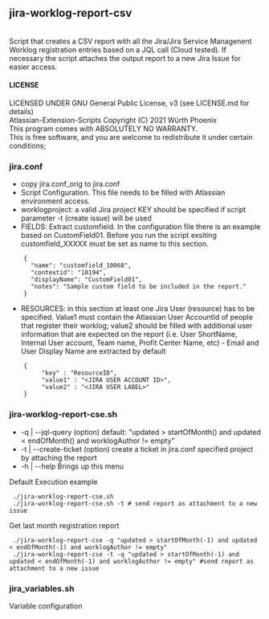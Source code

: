 ## jira-worklog-report-csv
<br>
Script that creates a CSV report with all the Jira/Jira Service Managenent Worklog registration entries based on a JQL call  (Cloud tested). If necessary the script attaches the output report to a new Jira Issue for easier access.

#### LICENSE

LICENSED UNDER GNU General Public License, v3  (see LICENSE.md for details)            
Atlassian-Extension-Scripts Copyright (C) 2021  Würth Phoenix                          
This program comes with ABSOLUTELY NO WARRANTY.                                        
This is free software, and you are welcome to redistribute it under certain conditions;


### jira.conf
- copy jira.conf_orig to jira.conf
- Script Configuration. This file needs to be filled with Atlassian environment access.
- worklogproject: a valid Jira project KEY should be specified if script parameter -t (create issue) will be used 
- FIELDS: Extract customfield. In the configuration file there is an example based on CustomField01. Before you run the script exsiting customfield_XXXXX must be set as name to this section.  
```
    {
      "name": "customfield_10068",
      "contextid": "10194",
      "displayName": "CustomField01",
      "notes": "Sample custom field to be included in the report."
    }
```
- RESOURCES: in this section at least one Jira User (resource) has to be specified. Value1 must contain the Atlassian User AccountId of people that register their worklog; value2 should be filled with additional user information that are expected on the report (i.e. User ShortName, Internal User account, Team name, Profit Center Name, etc) - Email and User Display Name are extracted by default  
```
    {
         "key" : "ResourceID",
         "value1" : "<JIRA USER ACCOUNT ID>",
         "value2" : "<JIRA USER LABEL>"
    }
```

### jira-worklog-report-cse.sh
- -q    | --jql-query               (option)              default: "updated > startOfMonth() and updated < endOfMonth() and worklogAuthor != empty"
- -t    | --create-ticket           (option)              create a ticket in jira.conf specified project by attaching the report
- -h    | --help                                          Brings up this menu



Default Execution example<br>
```
 ./jira-worklog-report-cse.sh 
 ./jira-worklog-report-cse.sh -t # send report as attachment to a new issue 

```
Get last month registration report
```
 ./jira-worklog-report-cse -q "updated > startOfMonth(-1) and updated < endOfMonth(-1) and worklogAuthor != empty"
 ./jira-worklog-report-cse -t -q "updated > startOfMonth(-1) and updated < endOfMonth(-1) and worklogAuthor != empty" #send report as attachment to a new issue

```

### jira_variables.sh
Variable configuration


